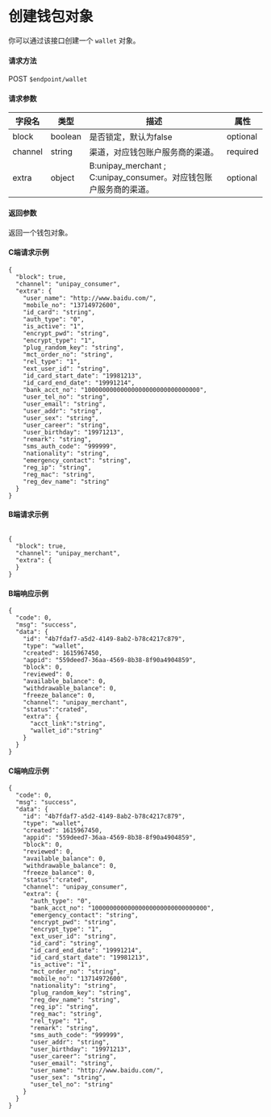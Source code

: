 # 创建钱包对象

你可以通过该接口创建一个 `wallet` 对象。

#### 请求方法

POST `$endpoint/wallet`

#### 请求参数

| 字段名         | 类型        | 描述                                                         | 属性          |
| -------------- | ----------- | ------------------------------------------------------------ | ------------- |
| block | boolean | 是否锁定，默认为false | optional |
| channel | string | 渠道，对应钱包账户服务商的渠道。 | required |
| extra           | object      | B:unipay_merchant ; C:unipay_consumer。对应钱包账户服务商的渠道。              | optional      |

#### 返回参数

返回一个钱包对象。

#### C端请求示例
```jsonc
{
  "block": true,
  "channel": "unipay_consumer",
  "extra": {
    "user_name": "http://www.baidu.com/",
    "mobile_no": "13714972600",
    "id_card": "string",
    "auth_type": "0",
    "is_active": "1",
    "encrypt_pwd": "string",
    "encrypt_type": "1",
    "plug_random_key": "string",
    "mct_order_no": "string",
    "rel_type": "1",
    "ext_user_id": "string",
    "id_card_start_date": "19981213",
    "id_card_end_date": "19991214",
    "bank_acct_no": "10000000000000000000000000000000",
    "user_tel_no": "string",
    "user_email": "string",
    "user_addr": "string",
    "user_sex": "string",
    "user_career": "string",
    "user_birthday": "19971213",
    "remark": "string",
    "sms_auth_code": "999999",
    "nationality": "string",
    "emergency_contact": "string",
    "reg_ip": "string",
    "reg_mac": "string",
    "reg_dev_name": "string"
  }
}
```

#### B端请求示例
```jsonc

{
  "block": true,
  "channel": "unipay_merchant",
  "extra": {
  }
}

```

#### B端响应示例


```jsonc
{
  "code": 0,
  "msg": "success",
  "data": {
    "id": "4b7fdaf7-a5d2-4149-8ab2-b78c4217c879",
    "type": "wallet",
    "created": 1615967450,
    "appid": "559deed7-36aa-4569-8b38-8f90a4904859",
    "block": 0,
    "reviewed": 0,
    "available_balance": 0,
    "withdrawable_balance": 0,
    "freeze_balance": 0,
    "channel": "unipay_merchant",
    "status":"crated",
    "extra": {
      "acct_link":"string",
      "wallet_id":"string"
    }
  }
}
```


#### C端响应示例

```jsonc
{
  "code": 0,
  "msg": "success",
  "data": {
    "id": "4b7fdaf7-a5d2-4149-8ab2-b78c4217c879",
    "type": "wallet",
    "created": 1615967450,
    "appid": "559deed7-36aa-4569-8b38-8f90a4904859",
    "block": 0,
    "reviewed": 0,
    "available_balance": 0,
    "withdrawable_balance": 0,
    "freeze_balance": 0,
    "status":"crated",
    "channel": "unipay_consumer",
    "extra": {
      "auth_type": "0",
      "bank_acct_no": "10000000000000000000000000000000",
      "emergency_contact": "string",
      "encrypt_pwd": "string",
      "encrypt_type": "1",
      "ext_user_id": "string",
      "id_card": "string",
      "id_card_end_date": "19991214",
      "id_card_start_date": "19981213",
      "is_active": "1",
      "mct_order_no": "string",
      "mobile_no": "13714972600",
      "nationality": "string",
      "plug_random_key": "string",
      "reg_dev_name": "string",
      "reg_ip": "string",
      "reg_mac": "string",
      "rel_type": "1",
      "remark": "string",
      "sms_auth_code": "999999",
      "user_addr": "string",
      "user_birthday": "19971213",
      "user_career": "string",
      "user_email": "string",
      "user_name": "http://www.baidu.com/",
      "user_sex": "string",
      "user_tel_no": "string"
    }
  }
}
```
